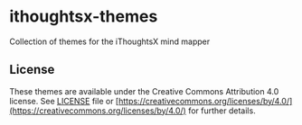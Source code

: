 # ithoughtsx-themes
Collection of themes for the iThoughtsX mind mapper

## License
These themes are available under the Creative Commons Attribution 4.0 license. See [LICENSE](LICENSE) file or [https://creativecommons.org/licenses/by/4.0/](https://creativecommons.org/licenses/by/4.0/) for further details.
